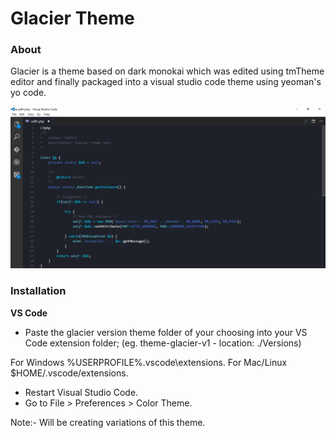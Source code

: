 # Glacier Theme

### About
Glacier is a theme based on dark monokai which was edited using tmTheme editor and finally packaged into a visual studio code theme using yeoman's yo code.

![Glacier v1 theme screenshot](/screenshots/v1.JPG?raw=true "Glacier v1")

### Installation

**VS Code**
* Paste the glacier version theme folder of your choosing into your VS Code extension folder;
(eg. theme-glacier-v1 - location: ./Versions)

For Windows %USERPROFILE%\.vscode\extensions.
For Mac/Linux $HOME/.vscode/extensions.

* Restart Visual Studio Code.
* Go to File > Preferences > Color Theme.

Note:- 
Will be creating variations of this theme.

